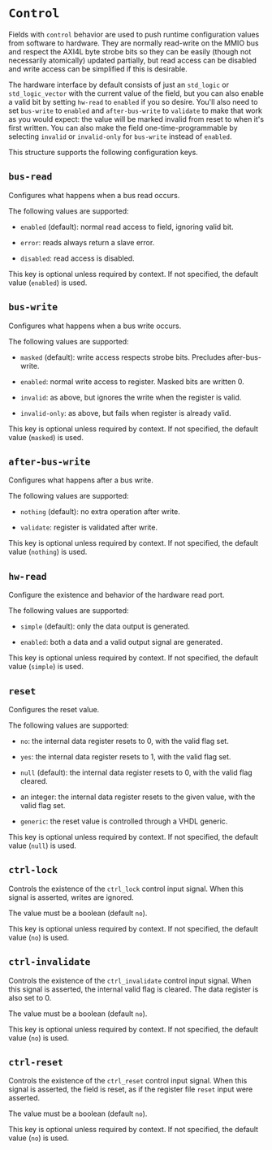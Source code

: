 # `Control`

Fields with `control` behavior are used to push runtime configuration
values from software to hardware. They are normally read-write on the MMIO
bus and respect the AXI4L byte strobe bits so they can be easily (though
not necessarily atomically) updated partially, but read access can be
disabled and write access can be simplified if this is desirable.

The hardware interface by default consists of just an `std_logic` or
`std_logic_vector` with the current value of the field, but you can also
enable a valid bit by setting `hw-read` to `enabled` if you so desire.
You'll also need to set `bus-write` to `enabled` and `after-bus-write` to
`validate` to make that work as you would expect: the value will be marked
invalid from reset to when it's first written. You can also make the field
one-time-programmable by selecting `invalid` or `invalid-only` for
`bus-write` instead of `enabled`.

This structure supports the following configuration keys.

## `bus-read`

Configures what happens when a bus read occurs.

The following values are supported:

 - `enabled` (default): normal read access to field, ignoring valid bit.

 - `error`: reads always return a slave error.

 - `disabled`: read access is disabled.

This key is optional unless required by context. If not specified, the default value (`enabled`) is used.

## `bus-write`

Configures what happens when a bus write occurs.

The following values are supported:

 - `masked` (default): write access respects strobe bits. Precludes after-bus-write.

 - `enabled`: normal write access to register. Masked bits are written 0.

 - `invalid`: as above, but ignores the write when the register is valid.

 - `invalid-only`: as above, but fails when register is already valid.

This key is optional unless required by context. If not specified, the default value (`masked`) is used.

## `after-bus-write`

Configures what happens after a bus write.

The following values are supported:

 - `nothing` (default): no extra operation after write.

 - `validate`: register is validated after write.

This key is optional unless required by context. If not specified, the default value (`nothing`) is used.

## `hw-read`

Configure the existence and behavior of the hardware read port.

The following values are supported:

 - `simple` (default): only the data output is generated.

 - `enabled`: both a data and a valid output signal are generated.

This key is optional unless required by context. If not specified, the default value (`simple`) is used.

## `reset`

Configures the reset value.

The following values are supported:

 - `no`: the internal data register resets to 0, with the valid flag set.

 - `yes`: the internal data register resets to 1, with the valid flag set.

 - `null` (default): the internal data register resets to 0, with the valid flag cleared.

 - an integer: the internal data register resets to the given value, with the valid flag set.

 - `generic`: the reset value is controlled through a VHDL generic.

This key is optional unless required by context. If not specified, the default value (`null`) is used.

## `ctrl-lock`

Controls the existence of the `ctrl_lock` control input signal. When
this signal is asserted, writes are ignored.

The value must be a boolean (default `no`).

This key is optional unless required by context. If not specified, the default value (`no`) is used.

## `ctrl-invalidate`

Controls the existence of the `ctrl_invalidate` control input
signal. When this signal is asserted, the internal valid flag is
cleared. The data register is also set to 0.

The value must be a boolean (default `no`).

This key is optional unless required by context. If not specified, the default value (`no`) is used.

## `ctrl-reset`

Controls the existence of the `ctrl_reset` control input
signal. When this signal is asserted, the field is reset, as if the
register file `reset` input were asserted.

The value must be a boolean (default `no`).

This key is optional unless required by context. If not specified, the default value (`no`) is used.